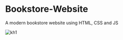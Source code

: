 # Bookstore-Website
 A modern bookstore website using HTML, CSS and JS
 
![kh1](https://github.com/EnesMenekse/Bookstore-Website/assets/154608486/0a7bd07f-fc67-4395-b82a-87528ae27346)
